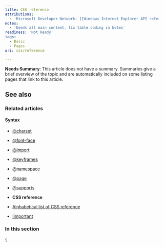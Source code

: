 ```yaml
---
title: CSS reference
attributions:
  - 'Microsoft Developer Network: [[Windows Internet Explorer API reference](http://msdn.microsoft.com/en-us/library/ie/hh828809%28v=vs.85%29.aspx) Article]'
notes:
  - 'Needs all main content, fix table coding in Notes'
readiness: 'Not Ready'
tags:
  - Basic
  - Pages
uri: css/reference

---
```

**Needs Summary**: This article does not have a summary. Summaries give a brief overview of the topic and are automatically included on some listing pages that link to this article.

## See also

### Related articles

#### Syntax

-   [@charset](/css/atrules/@charset)

-   [@font-face](/css/atrules/@font-face)

-   [@import](/css/atrules/@import)

-   [@keyframes](/css/atrules/@keyframes)

-   [@namespace](/css/atrules/@namespace)

-   [@page](/css/atrules/@page)

-   [@supports](/css/atrules/@supports)

-   **CSS reference**

-   [Alphabetical list of CSS reference](/css/reference/alphabetical)

-   [!important](/css/syntax/!important)

### In this section

{
